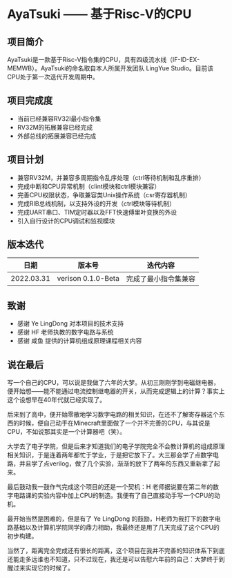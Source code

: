 # AyaTsuki —— 基于Risc-V的CPU

## 项目简介

AyaTsuki是一款基于Risc-V指令集的CPU，具有四级流水线（IF-ID-EX-MEMWB）。AyaTsuki的命名取自本人所属开发团队 LingYue Studio。目前该CPU处于第一次迭代开发周期中。

## 项目完成度

* 当前已经兼容RV32I最小指令集
* RV32M的拓展兼容已经完成
* 外部总线的拓展兼容已经完成

## 项目计划

* 兼容RV32M，并兼容多周期指令乱序处理（ctrl等待机制和乱序重排）
* 完成中断和CPU异常机制（clint模块和ctrl模块兼容）
* 完善CPU权限状态，争取兼容类Unix操作系统（csr寄存器机制）
* 完成RIB总线机制，以支持外设的开发（ctrl模块等待机制）
* 完成UART串口、TIM定时器以及FFT快速傅里叶变换的外设
* 引入自行设计的CPU调试和监视模块

## 版本迭代

|日期|版本号|迭代内容|
|-|-|-|
|2022.03.31|verison 0.1.0-Beta|完成了最小指令集兼容|

## 致谢

* 感谢 Ye LingDong 对本项目的技术支持
* 感谢 HF 老师执教的数字电路与系统
* 感谢 咸鱼 提供的计算机组成原理课程相关内容

## 说在最后

写一个自己的CPU，可以说是我做了六年的大梦。从初三刚刚学到电磁继电器，便开始想——能不能通过电流控制继电器的开关，从而完成逻辑上的计算？事实上这个设想早在40年代就已经实现了。
    
后来到了高中，便开始零散地学习数字电路的相关知识，在还不了解寄存器这个东西的时候，便自己动手在Minecraft里面做了一个并不完善的CPU，与其说是CPU，不如说那其实是一个计算器吧（笑）。

大学去了电子学院，但是后来才知道我们的电子学院完全不会教计算机的组成原理相关知识，于是连着两年都忙于学业，于是把它放下了。大三那会学了点数字电路，并且学了点verilog，做了几个实验，渐渐的放下了两年的东西又重新拿了起来。

最后鼓动我一鼓作气完成这个项目的还是一个契机：H 老师据说要在第二年的数字电路课的实验内容中加上CPU的制造。我便有了自己直接动手写一个CPU的动机。

最开始当然是困难的，但是有了 Ye LingDong 的鼓励，H老师为我打下的数字电路基础以及计算机学院同学的鼎力相助，我最终还是用了几天完成了这个CPU的初步构建。

当然了，距离完全完成还有很长的距离，这个项目在我并不完善的知识体系下到底还能走多远谁也不知道，只不过现在，我还是可以告慰六年前的自己：大梦终于到醒过来实现它的时候了。